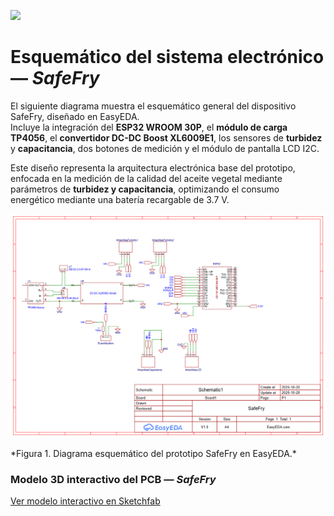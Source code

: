 <p align="left">
  <img src="https://github.com/user-attachments/assets/2cae9b13-d1de-4a5a-a827-643818c98091" width="200">
</p>

# Esquemático del sistema electrónico — *SafeFry*

El siguiente diagrama muestra el esquemático general del dispositivo SafeFry, diseñado en EasyEDA.  
Incluye la integración del **ESP32 WROOM 30P**, el **módulo de carga TP4056**, el **convertidor DC-DC Boost XL6009E1**, los sensores de **turbidez** y **capacitancia**, dos botones de medición y el módulo de pantalla LCD I2C.


Este diseño representa la arquitectura electrónica base del prototipo, enfocada en la medición de la calidad del aceite vegetal mediante parámetros de **turbidez y capacitancia**, optimizando el consumo energético mediante una batería recargable de 3.7 V.

<p align="center">
  <img src="../Im%C3%A1genes/SCH_Schematic1_1-P1_2025-10-29.png" width="1000">
</p>
*Figura 1. Diagrama esquemático del prototipo SafeFry en EasyEDA.*


### Modelo 3D interactivo del PCB — *SafeFry*

[Ver modelo interactivo en Sketchfab](https://skfb.ly/pCMVX)
